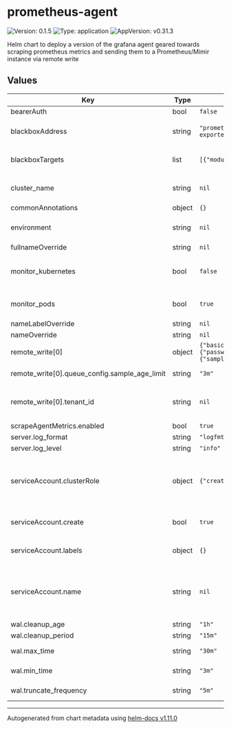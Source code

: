 # prometheus-agent

![Version: 0.1.5](https://img.shields.io/badge/Version-0.1.5-informational?style=flat-square) ![Type: application](https://img.shields.io/badge/Type-application-informational?style=flat-square) ![AppVersion: v0.31.3](https://img.shields.io/badge/AppVersion-v0.31.3-informational?style=flat-square)

Helm chart to deploy a version of the grafana agent geared towards scraping prometheus metrics and sending them to a Prometheus/Mimir instance via remote write

## Values

| Key | Type | Default | Description |
|-----|------|---------|-------------|
| bearerAuth | bool | `false` |  |
| blackboxAddress | string | `"prometheus-blackbox-prometheus-blackbox-exporter.prometheus-blackbox:9115"` | Address of the blackbox service to use |
| blackboxTargets | list | `[{"module":"","targets":[]}]` | Targets to scrape with the blackbox module |
| cluster_name | string | `nil` | Name of the cluster that is being monitored |
| commonAnnotations | object | `{}` |  |
| environment | string | `nil` | Stage, eg.: testing, staging, production |
| fullnameOverride | string | `nil` |  |
| monitor_kubernetes | bool | `false` | When set to true scrapes kubernetes metrics |
| monitor_pods | bool | `true` | When set to true will scrape pod metrics |
| nameLabelOverride | string | `nil` |  |
| nameOverride | string | `nil` |  |
| remote_write[0] | object | `{"basic_auth":{"password":null,"username":null},"queue_config":{"sample_age_limit":"3m"},"tenant_id":null,"url":null}` | Prometheus/Mimir Connection |
| remote_write[0].queue_config.sample_age_limit | string | `"3m"` | Drop samples older than this |
| remote_write[0].tenant_id | string | `nil` | Tenant ID in case prometheus is running in multi_tenant mode |
| scrapeAgentMetrics.enabled | bool | `true` |  |
| server.log_format | string | `"logfmt"` |  |
| server.log_level | string | `"info"` |  |
| serviceAccount.clusterRole | object | `{"create":true}` | Create the cluster role that the service account uses. Only neccessary for the first agent |
| serviceAccount.create | bool | `true` | Specifies whether a service account should be created |
| serviceAccount.labels | object | `{}` | Annotations to add to the service account |
| serviceAccount.name | string | `nil` | If not set and create is true, a name is generated using the fullname template |
| wal.cleanup_age | string | `"1h"` |  |
| wal.cleanup_period | string | `"15m"` |  |
| wal.max_time | string | `"30m"` | Maximum time to keep WAL files |
| wal.min_time | string | `"3m"` | Minimum time to keep WAL files |
| wal.truncate_frequency | string | `"5m"` | How often to truncate the WAL |

----------------------------------------------
Autogenerated from chart metadata using [helm-docs v1.11.0](https://github.com/norwoodj/helm-docs/releases/v1.11.0)
